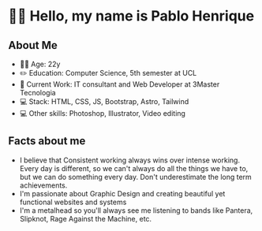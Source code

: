 # 🙋‍♂️ Hello, my name is Pablo Henrique

<!--
**pablo-pmoura/pablo-pmoura** is a ✨ _special_ ✨ repository because its `README.md` (this file) appears on your GitHub profile.

-->
## About Me
- 🙋‍♂️ Age: 22y
- ✏️ Education: Computer Science, 5th semester at UCL
- 💼 Current Work: IT consultant and Web Developer at 3Master Tecnologia
- 💻 Stack: HTML, CSS, JS, Bootstrap, Astro, Tailwind
- 💻 Other skills: Photoshop, Illustrator, Video editing

## Facts about me
- I believe that Consistent working always wins over intense working. Every day is different, so we can't always do all the things we have to, but we can do something every day. Don't underestimate the long term achievements.
- I'm passionate about Graphic Design and creating beautiful yet functional websites and systems
- I'm a metalhead so you'll always see me listening to bands like Pantera, Slipknot, Rage Against the Machine, etc.
